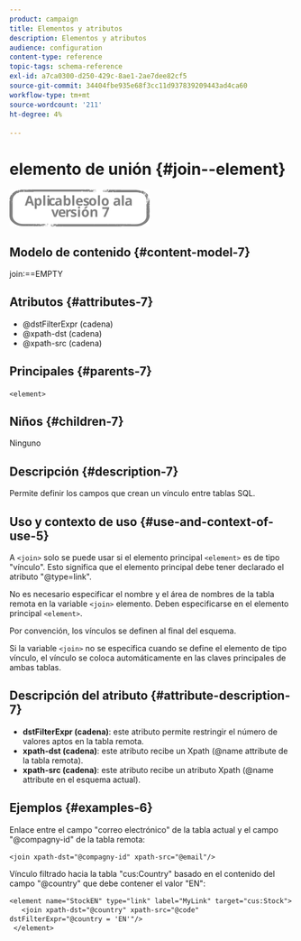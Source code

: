 ```yaml
---
product: campaign
title: Elementos y atributos
description: Elementos y atributos
audience: configuration
content-type: reference
topic-tags: schema-reference
exl-id: a7ca0300-d250-429c-8ae1-2ae7dee82cf5
source-git-commit: 34404fbe935e68f3cc11d937839209443ad4ca60
workflow-type: tm+mt
source-wordcount: '211'
ht-degree: 4%

---
```


# elemento de unión {#join--element}

![](../../../assets/v7-only.svg)

## Modelo de contenido {#content-model-7}

join:==EMPTY

## Atributos {#attributes-7}

* @dstFilterExpr (cadena)
* @xpath-dst (cadena)
* @xpath-src (cadena)

## Principales {#parents-7}

`<element>`

## Niños {#children-7}

Ninguno

## Descripción {#description-7}

Permite definir los campos que crean un vínculo entre tablas SQL.

## Uso y contexto de uso {#use-and-context-of-use-5}

A `<join>`  solo se puede usar si el elemento principal  `<element>`  es de tipo &quot;vínculo&quot;. Esto significa que el elemento principal debe tener declarado el atributo &quot;@type=link&quot;.

No es necesario especificar el nombre y el área de nombres de la tabla remota en la variable `<join>`  elemento. Deben especificarse en el elemento principal  `<element>`.

Por convención, los vínculos se definen al final del esquema.

Si la variable `<join>` no se especifica cuando se define el elemento de tipo vínculo, el vínculo se coloca automáticamente en las claves principales de ambas tablas.

## Descripción del atributo {#attribute-description-7}

* **dstFilterExpr (cadena)**: este atributo permite restringir el número de valores aptos en la tabla remota.
* **xpath-dst (cadena)**: este atributo recibe un Xpath (@name attribute de la tabla remota).
* **xpath-src (cadena)**: este atributo recibe un atributo Xpath (@name attribute en el esquema actual).

## Ejemplos {#examples-6}

Enlace entre el campo &quot;correo electrónico&quot; de la tabla actual y el campo &quot;@compagny-id&quot; de la tabla remota:

```
<join xpath-dst="@compagny-id" xpath-src="@email"/>
```

Vínculo filtrado hacia la tabla &quot;cus:Country&quot; basado en el contenido del campo &quot;@country&quot; que debe contener el valor &quot;EN&quot;:

```
<element name="StockEN" type="link" label="MyLink" target="cus:Stock">
   <join xpath-dst="@country" xpath-src="@code" dstFilterExpr="@country = 'EN'"/>
 </element>
```
